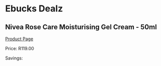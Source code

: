 
# Ebucks Dealz
## Nivea Rose Care Moisturising Gel Cream - 50ml
[Product Page](https://www.ebucks.com/web/shop/productSelected.do?prodId=1047605154&catId=1158500262)

Price: R119.00

Savings: 


	
